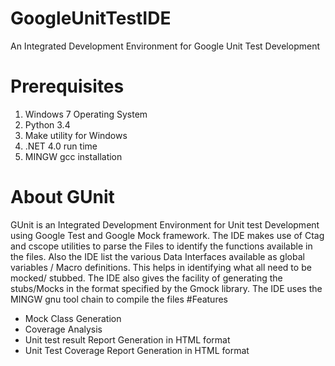 # GoogleUnitTestIDE
An Integrated Development Environment for Google Unit Test Development
# Prerequisites
1.	Windows 7 Operating System
2.	Python 3.4
3.	Make utility for Windows
4.	.NET 4.0 run time
5.	MINGW gcc installation

# About GUnit
GUnit is an Integrated Development Environment for Unit test Development using Google Test and Google Mock framework. The IDE makes use of Ctag and cscope utilities to parse the Files to identify the functions available in the files. Also the IDE list the various Data Interfaces available as global variables / Macro definitions. This helps in identifying what all need to be mocked/ stubbed. The IDE also gives the facility of generating the stubs/Mocks in the format specified by the Gmock library.
The IDE uses the MINGW gnu tool chain to compile the files
#Features
- Mock Class Generation
- Coverage Analysis
- Unit test result  Report Generation in HTML format
- Unit Test Coverage Report Generation in HTML format



	


